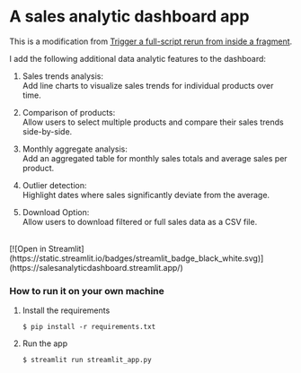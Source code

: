 # A sales analytic dashboard app

This is a modification from [Trigger a full-script rerun from inside a fragment](https://docs.streamlit.io/develop/tutorials/execution-flow/trigger-a-full-script-rerun-from-a-fragment).

I add the following additional data analytic features to the dashboard:
1. Sales trends analysis:
<br>Add line charts to visualize sales trends for individual products over time.

2. Comparison of products:
<br>Allow users to select multiple products and compare their sales trends side-by-side.

3. Monthly aggregate analysis:
<br>Add an aggregated table for monthly sales totals and average sales per product.

4. Outlier detection:
<br>Highlight dates where sales significantly deviate from the average.

5. Download Option:
<br>Allow users to download filtered or full sales data as a CSV file.
<br>
[![Open in Streamlit](https://static.streamlit.io/badges/streamlit_badge_black_white.svg)](https://salesanalyticdashboard.streamlit.app/)

### How to run it on your own machine

1. Install the requirements

   ```
   $ pip install -r requirements.txt
   ```

2. Run the app

   ```
   $ streamlit run streamlit_app.py
   ```
